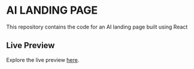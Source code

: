 # AI LANDING PAGE
This repository contains the code for an AI landing page built using React


## Live Preview

Explore the live preview [here](https://gpt10.netlify.app/).
